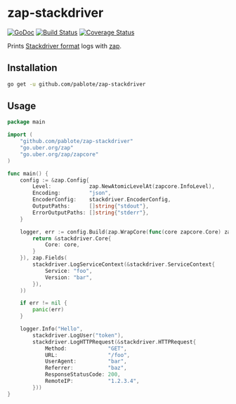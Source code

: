 # zap-stackdriver

[![GoDoc](https://godoc.org/github.com/pablote/zap-stackdriver?status.svg)](https://godoc.org/github.com/pablote/zap-stackdriver) [![Build Status](https://travis-ci.org/tommy351/zap-stackdriver.svg)](https://travis-ci.org/tommy351/zap-stackdriver) [![Coverage Status](https://coveralls.io/repos/github/tommy351/zap-stackdriver/badge.svg)](https://coveralls.io/github/tommy351/zap-stackdriver)

Prints [Stackdriver format](https://cloud.google.com/error-reporting/docs/formatting-error-messages) logs with [zap](https://github.com/uber-go/zap).

## Installation

``` sh
go get -u github.com/pablote/zap-stackdriver
```

## Usage

``` go
package main

import (
	"github.com/pablote/zap-stackdriver"
	"go.uber.org/zap"
	"go.uber.org/zap/zapcore"
)

func main() {
	config := &zap.Config{
		Level:            zap.NewAtomicLevelAt(zapcore.InfoLevel),
		Encoding:         "json",
		EncoderConfig:    stackdriver.EncoderConfig,
		OutputPaths:      []string{"stdout"},
		ErrorOutputPaths: []string{"stderr"},
	}

	logger, err := config.Build(zap.WrapCore(func(core zapcore.Core) zapcore.Core {
		return &stackdriver.Core{
			Core: core,
		}
	}), zap.Fields(
		stackdriver.LogServiceContext(&stackdriver.ServiceContext{
			Service: "foo",
			Version: "bar",
		}),
	))

	if err != nil {
		panic(err)
	}

	logger.Info("Hello",
		stackdriver.LogUser("token"),
		stackdriver.LogHTTPRequest(&stackdriver.HTTPRequest{
			Method:             "GET",
			URL:                "/foo",
			UserAgent:          "bar",
			Referrer:           "baz",
			ResponseStatusCode: 200,
			RemoteIP:           "1.2.3.4",
		}))
}
```

